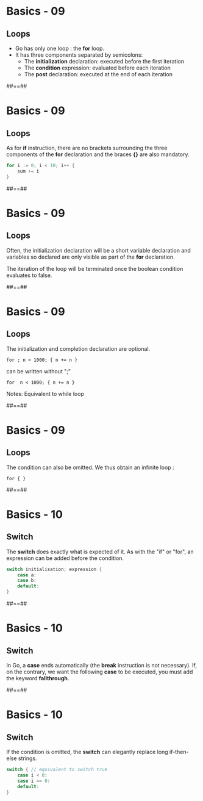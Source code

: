 
# Basics - 09

## Loops

- Go has only one loop : the **for** loop.
- It has three components separated by semicolons:
  - The **initialization** declaration: executed before the first iteration
  - The **condition** expression: evaluated before each iteration
  - The **post** declaration: executed at the end of each iteration


##==##
<!-- .slide: class="with-code"-->

# Basics - 09

## Loops

As for **if** instruction, there are no brackets surrounding the three components of the **for** declaration and the braces **{}** are also mandatory.

```Go
for i := 0; i < 10; i++ {
	sum += i
}
```
<!-- .element: class="big-code" -->


##==##

# Basics - 09

## Loops

Often, the initialization declaration will be a short variable declaration and variables so declared are only visible as part of the **for** declaration.

The iteration of the loop will be terminated once the boolean condition evaluates to false.


##==##
<!-- .slide: class="with-code" -->

# Basics - 09

## Loops

The initialization and completion declaration are optional.

`
for ; n < 1000; {
	n += n
}
`

can be written without ";"

`
for  n < 1000; {
	n += n
}
`

Notes:
Equivalent to while loop



##==##
<!-- .slide: class="with-code" -->

# Basics - 09

## Loops

The condition can also be omitted.
We thus obtain an infinite loop :

`for { }`



##==##
<!-- .slide: class="with-code" -->

# Basics - 10

## Switch

The **switch** does exactly what is expected of it. As with the "if" or "for", an expression can be added before the condition.

```Go
switch initialisation; expression {
    case a:
    case b:
    default:
}
```
<!-- .element: class="big-code" -->


##==##

# Basics - 10

## Switch

In Go, a **case** ends automatically (the **break** instruction is not necessary).
If, on the contrary, we want the following **case** to be executed, you must add the keyword **fallthrough**.


##==##
<!-- .slide: class="with-code" -->

# Basics - 10

## Switch

If the condition is omitted, the **switch** can elegantly replace long if-then-else strings.

```Go
switch { // equivalent to switch true
    case i < 0:
    case i == 0:
    default:
}
```
<!-- .element: class="big-code" -->
